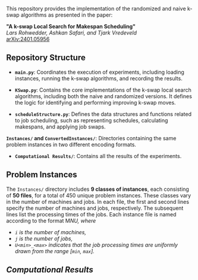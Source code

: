 This repository provides the implementation of the randomized and naive k-swap algorithms as presented in the paper:

**"A k-swap Local Search for Makespan Scheduling"**  
*Lars Rohwedder, Ashkan Safari, and Tjark Vredeveld*  
[arXiv:2401.05956](https://arxiv.org/abs/2401.05956)


## Repository Structure

- **`main.py`**: Coordinates the execution of experiments, including loading instances, running the k-swap algorithms, and recording the results.

- **`KSwap.py`**: Contains the core implementations of the k-swap local search algorithms, including both the naive and randomized versions. It defines the logic for identifying and performing improving k-swap moves.

- **`scheduleStructure.py`**: Defines the data structures and functions related to job scheduling, such as representing schedules, calculating makespans, and applying job swaps.

**`Instances/` and `ConvertedInstances/`**: Directories containing the same problem instances in two different encoding formats.

- **`Computational Results/`**: Contains all the results of the experiments.

## Problem Instances

The `Instances/` directory includes **9 classes of instances**, each consisting of **50 files**, for a total of 450 unique problem instances. These classes vary in the number of machines and jobs.
In each file, the first and second lines specify the number of machines and jobs, respectively. The subsequent lines list the processing times of the jobs.
Each instance file is named according to the format M<i>_N<j>U<min>_<max>, where
- `i` is the number of machines,
- `j` is the number of jobs,
- `U<min>_<max>` indicates that the job processing times are uniformly drawn from the range [`min`, `max`].

## Computational Results
